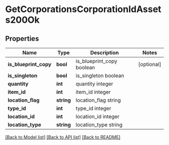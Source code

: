 # GetCorporationsCorporationIdAssets200Ok

## Properties
Name | Type | Description | Notes
------------ | ------------- | ------------- | -------------
**is_blueprint_copy** | **bool** | is_blueprint_copy boolean | [optional] 
**is_singleton** | **bool** | is_singleton boolean | 
**quantity** | **int** | quantity integer | 
**item_id** | **int** | item_id integer | 
**location_flag** | **string** | location_flag string | 
**type_id** | **int** | type_id integer | 
**location_id** | **int** | location_id integer | 
**location_type** | **string** | location_type string | 

[[Back to Model list]](../README.md#documentation-for-models) [[Back to API list]](../README.md#documentation-for-api-endpoints) [[Back to README]](../README.md)


